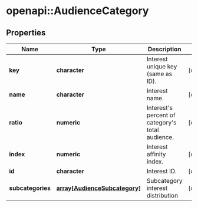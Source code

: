# openapi::AudienceCategory


## Properties
Name | Type | Description | Notes
------------ | ------------- | ------------- | -------------
**key** | **character** | Interest unique key (same as ID). | [optional] 
**name** | **character** | Interest name. | [optional] 
**ratio** | **numeric** | Interest&#39;s percent of category&#39;s total audience. | [optional] 
**index** | **numeric** | Interest affinity index. | [optional] 
**id** | **character** | Interest ID. | [optional] 
**subcategories** | [**array[AudienceSubcategory]**](AudienceSubcategory.md) | Subcategory interest distribution | [optional] 



